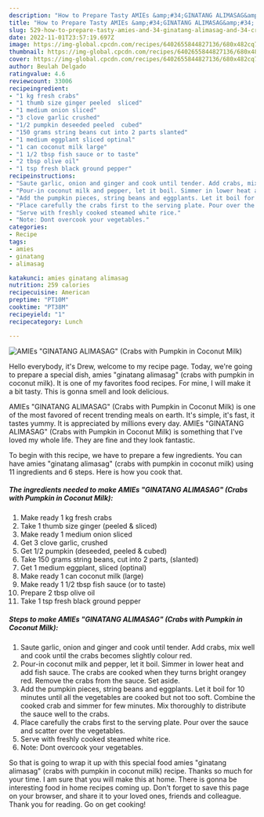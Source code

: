 ```yaml
---
description: "How to Prepare Tasty AMIEs &amp;#34;GINATANG ALIMASAG&amp;#34; (Crabs with Pumpkin in Coconut Milk)"
title: "How to Prepare Tasty AMIEs &amp;#34;GINATANG ALIMASAG&amp;#34; (Crabs with Pumpkin in Coconut Milk)"
slug: 529-how-to-prepare-tasty-amies-and-34-ginatang-alimasag-and-34-crabs-with-pumpkin-in-coconut-milk
date: 2022-11-01T23:57:19.697Z
image: https://img-global.cpcdn.com/recipes/6402655844827136/680x482cq70/amies-ginatang-alimasag-crabs-with-pumpkin-in-coconut-milk-recipe-main-photo.jpg
thumbnail: https://img-global.cpcdn.com/recipes/6402655844827136/680x482cq70/amies-ginatang-alimasag-crabs-with-pumpkin-in-coconut-milk-recipe-main-photo.jpg
cover: https://img-global.cpcdn.com/recipes/6402655844827136/680x482cq70/amies-ginatang-alimasag-crabs-with-pumpkin-in-coconut-milk-recipe-main-photo.jpg
author: Beulah Delgado
ratingvalue: 4.6
reviewcount: 33006
recipeingredient:
- "1 kg fresh crabs"
- "1 thumb size ginger peeled  sliced"
- "1 medium onion sliced"
- "3 clove garlic crushed"
- "1/2 pumpkin deseeded peeled  cubed"
- "150 grams string beans cut into 2 parts slanted"
- "1 medium eggplant sliced optinal"
- "1 can coconut milk large"
- "1 1/2 tbsp fish sauce or to taste"
- "2 tbsp olive oil"
- "1 tsp fresh black ground pepper"
recipeinstructions:
- "Saute garlic, onion and ginger and cook until tender. Add crabs, mix well and cook until the crabs becomes slightly colour red."
- "Pour-in coconut milk and pepper, let it boil. Simmer in lower heat and add fish sauce. The crabs are cooked when they turns bright orangey red. Remove the crabs from the sauce. Set aside."
- "Add the pumpkin pieces, string beans and eggplants. Let it boil for 10 minutes until all the vegetables are cooked but not too soft. Combine the cooked crab and simmer for few minutes. Mix thoroughly to distribute the sauce well to the crabs."
- "Place carefully the crabs first to the serving plate. Pour over the sauce and scatter over the vegetables."
- "Serve with freshly cooked steamed white rice."
- "Note: Dont overcook your vegetables."
categories:
- Recipe
tags:
- amies
- ginatang
- alimasag

katakunci: amies ginatang alimasag 
nutrition: 259 calories
recipecuisine: American
preptime: "PT10M"
cooktime: "PT38M"
recipeyield: "1"
recipecategory: Lunch

---
```



![AMIEs &#34;GINATANG ALIMASAG&#34; (Crabs with Pumpkin in Coconut Milk)](https://img-global.cpcdn.com/recipes/6402655844827136/680x482cq70/amies-ginatang-alimasag-crabs-with-pumpkin-in-coconut-milk-recipe-main-photo.jpg)

Hello everybody, it's Drew, welcome to my recipe page. Today, we're going to prepare a special dish, amies &#34;ginatang alimasag&#34; (crabs with pumpkin in coconut milk). It is one of my favorites food recipes. For mine, I will make it a bit tasty. This is gonna smell and look delicious.



AMIEs &#34;GINATANG ALIMASAG&#34; (Crabs with Pumpkin in Coconut Milk) is one of the most favored of recent trending meals on earth. It's simple, it's fast, it tastes yummy. It is appreciated by millions every day. AMIEs &#34;GINATANG ALIMASAG&#34; (Crabs with Pumpkin in Coconut Milk) is something that I've loved my whole life. They are fine and they look fantastic.


To begin with this recipe, we have to prepare a few ingredients. You can have amies &#34;ginatang alimasag&#34; (crabs with pumpkin in coconut milk) using 11 ingredients and 6 steps. Here is how you cook that.

<!--inarticleads1-->

##### The ingredients needed to make AMIEs &#34;GINATANG ALIMASAG&#34; (Crabs with Pumpkin in Coconut Milk):

1. Make ready 1 kg fresh crabs
1. Take 1 thumb size ginger (peeled &amp; sliced)
1. Make ready 1 medium onion sliced
1. Get 3 clove garlic, crushed
1. Get 1/2 pumpkin (deseeded, peeled &amp; cubed)
1. Take 150 grams string beans, cut into 2 parts, (slanted)
1. Get 1 medium eggplant, sliced (optinal)
1. Make ready 1 can coconut milk (large)
1. Make ready 1 1/2 tbsp fish sauce (or to taste)
1. Prepare 2 tbsp olive oil
1. Take 1 tsp fresh black ground pepper




<!--inarticleads2-->

##### Steps to make AMIEs &#34;GINATANG ALIMASAG&#34; (Crabs with Pumpkin in Coconut Milk):

1. Saute garlic, onion and ginger and cook until tender. Add crabs, mix well and cook until the crabs becomes slightly colour red.
1. Pour-in coconut milk and pepper, let it boil. Simmer in lower heat and add fish sauce. The crabs are cooked when they turns bright orangey red. Remove the crabs from the sauce. Set aside.
1. Add the pumpkin pieces, string beans and eggplants. Let it boil for 10 minutes until all the vegetables are cooked but not too soft. Combine the cooked crab and simmer for few minutes. Mix thoroughly to distribute the sauce well to the crabs.
1. Place carefully the crabs first to the serving plate. Pour over the sauce and scatter over the vegetables.
1. Serve with freshly cooked steamed white rice.
1. Note: Dont overcook your vegetables.




So that is going to wrap it up with this special food amies &#34;ginatang alimasag&#34; (crabs with pumpkin in coconut milk) recipe. Thanks so much for your time. I am sure that you will make this at home. There is gonna be interesting food in home recipes coming up. Don't forget to save this page on your browser, and share it to your loved ones, friends and colleague. Thank you for reading. Go on get cooking!
